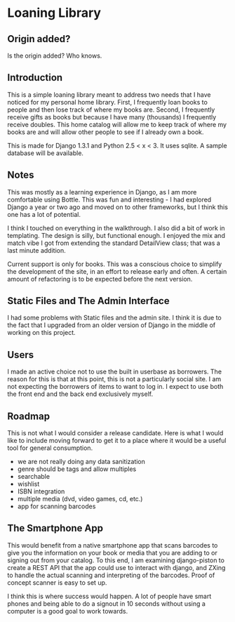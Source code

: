 # Loaning Library

## Origin added?

Is the origin added? Who knows.


## Introduction

This is a simple loaning library meant to address two needs that I have noticed
for my personal home library. First, I frequently loan books to people and then
lose track of where my books are. Second, I frequently receive gifts as books
but because I have many (thousands) I frequently receive doubles. This home
catalog will allow me to keep track of where my books are and will allow
other people to see if I already own a book.

This is made for Django 1.3.1 and Python 2.5 < x < 3. It uses sqlite. A sample
database will be available.


## Notes

This was mostly as a learning experience in Django, as I am more comfortable
using Bottle. This was fun and interesting - I had explored Django a year or
two ago and moved on to other frameworks, but I think this one has a lot of
potential.

I think I touched on everything in the walkthrough. I also did a bit of work
in templating. The design is silly, but functional enough. I enjoyed the mix
and match vibe I got from extending the standard DetailView class; that was a
last minute addition.

Current support is only for books. This was a conscious choice to simplify the
development of the site, in an effort to release early and often. A certain
amount of refactoring is to be expected before the next version.


## Static Files and The Admin Interface

I had some problems with Static files and the admin site. I think it is due to
the fact that I upgraded from an older version of Django in the middle of
working on this project.


## Users

I made an active choice not to use the built in userbase as borrowers. The 
reason for this is that at this point, this is not a particularly social site.
I am not expecting the borrowers of items to want to log in. I expect to use
both the front end and the back end exclusively myself.


## Roadmap

This is not what I would consider a release candidate. Here is what I would
like to include moving forward to get it to a place where it would be a useful
tool for general consumption.

- we are not really doing any data sanitization
- genre should be tags and allow multiples
- searchable
- wishlist
- ISBN integration
- multiple media (dvd, video games, cd, etc.)
- app for scanning barcodes


## The Smartphone App

This would benefit from a native smartphone app that scans barcodes to give you
the information on your book or media that you are adding to or signing out 
from your catalog. To this end, I am examining django-piston to create a REST
API that the app could use to interact with django, and ZXing to handle the
actual scanning and interpreting of the barcodes. Proof of concept scanner is
easy to set up.

I think this is where success would happen. A lot of people have smart phones
and being able to do a signout in 10 seconds without using a computer is a good
goal to work towards.

